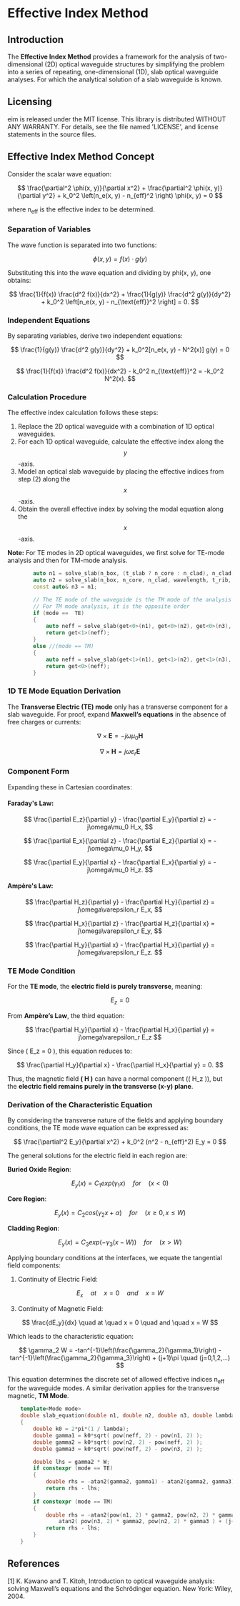 # Effective Index Method

## Introduction
The **Effective Index Method** provides a framework for the analysis of two-dimensional (2D) optical waveguide structures by simplifying the problem into a series of repeating, one-dimensional (1D), slab optical waveguide analyses. For which the analytical solution of a slab waveguide is known.

## Licensing
 eim is released under the MIT license. This library is distributed WITHOUT ANY WARRANTY. For details, see the file named 'LICENSE', and license statements in the source files.

## Effective Index Method Concept
Consider the scalar wave equation:

$$ \frac{\partial^2 \phi(x, y)}{\partial x^2} + \frac{\partial^2 \phi(x, y)}{\partial y^2} + k_0^2 \left(n_e(x, y) - n_{eff}^2 \right) \phi(x, y) = 0 $$

where n<sub>eff</sub> is the effective index to be determined.

### Separation of Variables
The wave function is separated into two functions:

$$ \phi(x, y) = f(x) \cdot g(y) $$

Substituting this into the wave equation and dividing by phi(x, y), one obtains:

$$ \frac{1}{f(x)} \frac{d^2 f(x)}{dx^2} + \frac{1}{g(y)} \frac{d^2 g(y)}{dy^2} + k_0^2 \left[n_e(x, y) - n_{\text{eff}}^2 \right] = 0. $$

### Independent Equations
By separating variables, derive two independent equations:

$$ \frac{1}{g(y)} \frac{d^2 g(y)}{dy^2} + k_0^2[n_e(x, y) - N^2(x)] g(y) = 0 $$

$$ \frac{1}{f(x)} \frac{d^2 f(x)}{dx^2} - k_0^2 n_{\text{eff}}^2 = -k_0^2 N^2(x). $$

### Calculation Procedure
The effective index calculation follows these steps:

1. Replace the 2D optical waveguide with a combination of 1D optical waveguides.
2. For each 1D optical waveguide, calculate the effective index along the $$ y $$-axis.
3. Model an optical slab waveguide by placing the effective indices from step (2) along the $$ x $$-axis.
4. Obtain the overall effective index by solving the modal equation along the $$ x $$-axis.

**Note:** For TE modes in 2D optical waveguides, we first solve for TE-mode analysis and then for TM-mode analysis.

```c++
		auto n1 = solve_slab(n_box, (t_slab ? n_core : n_clad), n_clad, wavelength, t_slab, 0);
		auto n2 = solve_slab(n_box, n_core, n_clad, wavelength, t_rib, 0);
		const auto& n3 = n1;

		// The TE mode of the waveguide is the TM mode of the analysis
		// For TM mode analysis, it is the opposite order
		if (mode ==  TE)
		{
			auto neff = solve_slab(get<0>(n1), get<0>(n2), get<0>(n3), wavelength, w_rib, mode_order);
			return get<1>(neff);
		}
		else //(mode == TM)
		{
			auto neff = solve_slab(get<1>(n1), get<1>(n2), get<1>(n3), wavelength, w_rib, mode_order);
			return get<0>(neff);
		}

```


### 1D TE Mode Equation Derivation
The **Transverse Electric (TE) mode** only has a transverse component for a slab waveguide. For proof, expand **Maxwell’s equations** in the absence of free charges or currents:


$$
\nabla \times \mathbf{E} = -j\omega\mu_0 \mathbf{H}
$$

$$
\nabla \times \mathbf{H} = j\omega\varepsilon_r \mathbf{E}
$$

### Component Form
Expanding these in Cartesian coordinates:

#### **Faraday's Law:**

$$
\frac{\partial E_z}{\partial y} - \frac{\partial E_y}{\partial z} = -j\omega\mu_0 H_x,
$$

$$
\frac{\partial E_x}{\partial z} - \frac{\partial E_z}{\partial x} = -j\omega\mu_0 H_y,
$$

$$
\frac{\partial E_y}{\partial x} - \frac{\partial E_x}{\partial y} = -j\omega\mu_0 H_z.
$$

#### **Ampère's Law:**

$$
\frac{\partial H_z}{\partial y} - \frac{\partial H_y}{\partial z} = j\omega\varepsilon_r E_x,
$$

$$
\frac{\partial H_x}{\partial z} - \frac{\partial H_z}{\partial x} = j\omega\varepsilon_r E_y,
$$

$$
\frac{\partial H_y}{\partial x} - \frac{\partial H_x}{\partial y} = j\omega\varepsilon_r E_z.
$$

### TE Mode Condition

For the **TE mode**, the **electric field is purely transverse**, meaning:


$$
E_z = 0
$$

From **Ampère’s Law**, the third equation:


$$
\frac{\partial H_y}{\partial x} - \frac{\partial H_x}{\partial y} = j\omega\varepsilon_r E_z
$$

Since \( E_z = 0 \), this equation reduces to:


$$
\frac{\partial H_y}{\partial x} - \frac{\partial H_x}{\partial y} = 0.
$$

Thus, the magnetic field **\( H \)** can have a normal component (\( H_z \)), but the **electric field remains purely in the transverse (x-y) plane**.
 
### Derivation of the Characteristic Equation

By considering the transverse nature of the fields and applying boundary conditions, the TE mode wave equation can be expressed as:

$$ \frac{\partial^2 E_y}{\partial x^2} + k_0^2 (n^2 - n_{eff}^2) E_y = 0 $$

The general solutions for the electric field in each region are:

**Buried Oxide Region**:

$$ E_y(x) = C_1 exp(\gamma_1 x ) \quad for \quad  (x < 0) $$

**Core Region**: 

$$ E_y(x) = C_2 cos(\gamma_2 x + \alpha) \quad for \quad (x \geq 0, x \leq W) $$

**Cladding Region**: 

$$ E_y(x) = C_3 exp(-\gamma_3 (x - W)) \quad for \quad (x > W) $$

Applying boundary conditions at the interfaces, we equate the tangential field components:

1. Continuity of Electric Field:

$$ E_x \quad at \quad x = 0 \quad and \quad x = W $$

3. Continuity of Magnetic Field:

$$ \frac{dE_y}{dx} \quad at \quad x = 0 \quad and \quad x = W $$

Which leads to the characteristic equation:

$$ 
	\gamma_2 W = -tan^{-1}\left(\frac{\gamma_2}{\gamma_1}\right) -tan^{-1}\left(\frac{\gamma_2}{\gamma_3}\right) + (j+1)\pi \quad (j=0,1,2,...)
$$

This equation determines the discrete set of allowed effective indices n<sub>eff</sub> for the waveguide modes. A similar derivation applies for the transverse magnetic, **TM Mode**.

```c++
	template<Mode mode>
	double slab_equation(double n1, double n2, double n3, double lambda, double W, int j, double neff)
	{
		double k0 = 2*pi*(1 / lambda); 
		double gamma1 = k0*sqrt( pow(neff, 2) - pow(n1, 2) );
		double gamma2 = k0*sqrt( pow(n2, 2) - pow(neff, 2) );
		double gamma3 = k0*sqrt( pow(neff, 2) - pow(n3, 2) );

		double lhs = gamma2 * W;
		if constexpr (mode == TE)
		{
			double rhs = -atan2(gamma2, gamma1) - atan2(gamma2, gamma3) + (j+1)*pi;
			return rhs - lhs;
		}
		if constexpr (mode == TM)
		{
			double rhs = -atan2(pow(n1, 2) * gamma2, pow(n2, 2) * gamma1) - 
				atan2( pow(n3, 2) * gamma2, pow(n2, 2) * gamma3 ) + (j+1)*pi;
			return rhs - lhs;
		}
	}
```

## References

[1] K. Kawano and T. Kitoh, Introduction to optical waveguide analysis: solving Maxwell’s equations and the Schrödinger equation. New York: Wiley, 2004.